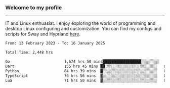 ### Welcome to my profile

---

IT and Linux enthuasiat. I enjoy exploring the world of programming and desktop Linux configuring and customization. You can find my configs and scripts for Sway and Hyprland [here](https://github.com/uroborosq/mess-of-linux-configurations).

<!-- <div display="block">
 	<img align="left" width="48%" alt="isocalendar" src=".github/metrics/isocalendar_metrics.svg" />
	<img align="center" width="48%" alt="contributions" src=".github/metrics/contributions_metrics.svg" />
	<img align="center" alt="languages" src=".github/metrics/languages_metrics.svg" />
</div> -->

<!-- ![](https://komarev.com/ghpvc/?username=uroborosq&color=success&style=flat-square) -->
<!-- [](https://img.shields.io/github/last-commit/uroborosq/uroborosq?label=Profile%20updated&style=flat-square) -->

<!--START_SECTION:waka-->

```txt
From: 13 February 2023 - To: 16 January 2025

Total Time: 2,448 hrs

Go                        1,674 hrs 50 mins█████████████████░░░░░░░░   67.76 %
Dart                      155 hrs 45 mins █▓░░░░░░░░░░░░░░░░░░░░░░░   06.30 %
Python                    84 hrs 39 mins  █░░░░░░░░░░░░░░░░░░░░░░░░   03.43 %
TypeScript                76 hrs 56 mins  ▓░░░░░░░░░░░░░░░░░░░░░░░░   03.11 %
Lua                       71 hrs 50 mins  ▓░░░░░░░░░░░░░░░░░░░░░░░░   02.91 %
```

<!--END_SECTION:waka-->
